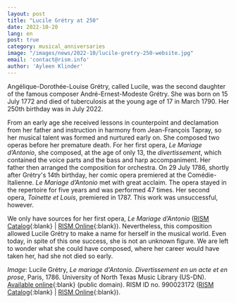```yaml
---
layout: post
title: "Lucile Grétry at 250"
date: 2022-10-20
lang: en
post: true
category: musical_anniversaries
image: "/images/news/2022-10/lucile-gretry-250-website.jpg"
email: 'contact@rism.info'
author: 'Ayleen Klinder'
---
```


Angélique-Dorothée-Louise Grétry, called Lucile, was the second daughter of the famous composer André-Ernest-Modeste Grétry. She was born on 15 July 1772 and died of tuberculosis at the young age of 17 in March 1790. Her 250th birthday was in July 2022.  

From an early age she received lessons in counterpoint and declamation from her father and instruction in harmony from Jean-François Tapray, so her musical talent was formed and nurtured early on. She composed two operas before her premature death. For her first opera, _Le Mariage d’Antonio_, she composed, at the age of only 13, the _divertissement_, which contained the voice parts and the bass and harp accompaniment. Her father then arranged the composition for orchestra. On 29 July 1786, shortly after Grétry's 14th birthday, her comic opera premiered at the Comédie-Italienne. _Le Mariage d’Antonio_ met with great acclaim. The opera stayed in the repertoire for five years and was performed 47 times. Her second opera, _Toinette et Louis_, premiered in 1787. This work was unsuccessful, however.

We only have sources for her first opera, _Le Mariage d’Antonio_ ([RISM Catalog](https://opac.rism.info/search?View=rism&q=pe30013090){:blank} \| [RISM Online](https://rism.online/people/30013090){:blank}). Nevertheless, this composition allowed Lucile Grétry to make a name for herself in the musical world. Even today, in spite of this one success, she is not an unknown figure. We are left to wonder what she could have composed, where her career would have taken her, had she not died so early.  

_Image_: Lucile Grétry, _Le mariage d'Antonio. Divertissement en un acte et en prose_, Paris, 1786. University of North Texas Music Library (US-DN). [Available online](https://digital.library.unt.edu/ark:/67531/metadc24/){:blank} (public domain). RISM ID no. 990023172 ([RISM Catalog](https://opac.rism.info/search?id=990023172&View=rism){:blank} \| [RISM Online](https://rism.online/sources/990023172){:blank}).
